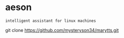 # aeson
    intelligent assistant for linux machines
git clone https://github.com/mysteryson34/marytts.git
